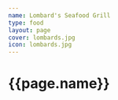 ```yaml
---
name: Lombard's Seafood Grill
type: food
layout: page
cover: lombards.jpg
icon: lombards.jpg
---
```


<h1>{{page.name}}</h1>